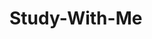 # Study-With-Me
<p align="left">
<a href="https://drive.google.com/folderview?id=125Hnk7IZTpNnDeoC9usAHFblOfRGRAor"></a>
